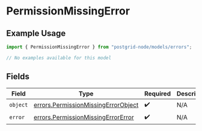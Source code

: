 # PermissionMissingError

## Example Usage

```typescript
import { PermissionMissingError } from "postgrid-node/models/errors";

// No examples available for this model
```

## Fields

| Field                                                                                      | Type                                                                                       | Required                                                                                   | Description                                                                                |
| ------------------------------------------------------------------------------------------ | ------------------------------------------------------------------------------------------ | ------------------------------------------------------------------------------------------ | ------------------------------------------------------------------------------------------ |
| `object`                                                                                   | [errors.PermissionMissingErrorObject](../../models/errors/permissionmissingerrorobject.md) | :heavy_check_mark:                                                                         | N/A                                                                                        |
| `error`                                                                                    | [errors.PermissionMissingErrorError](../../models/errors/permissionmissingerrorerror.md)   | :heavy_check_mark:                                                                         | N/A                                                                                        |